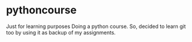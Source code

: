 # pythoncourse
Just for learning purposes
Doing a python course. So, decided to learn git too by using it as backup of my assignments.
